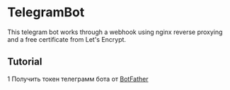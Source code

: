# TelegramBot

This telegram bot works through a webhook using nginx reverse proxying and a free certificate from Let's Encrypt.

## Tutorial

1 Получить токен телеграмм бота от [BotFather](https://core.telegram.org/bots#3-how-do-i-create-a-bot)
